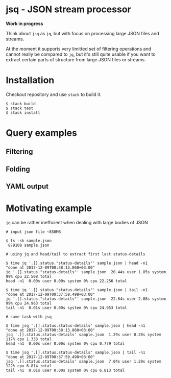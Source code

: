 # jsq - JSON stream processor

**Work in progress**

Think about `jsq` as `jq`, but with focus on processing large JSON files and streams.

At the moment it supports very limitted set of filtering operations and cannot really be compared to `jq`, but it's still quite usable if you want to extract certain parts of structure from large JSON files or streams.

# Installation

Checkout repository and use `stack` to build it.

```shell
$ stack build
$ stack test
$ stack install
```

# Query examples

## Filtering

## Folding 

## YAML output

# Motivating example

`jq` can be rather inefficient when dealing with large bodies of JSON

```shell
# input json file ~850MB

$ ls -sk sample.json
 879108 sample.json

# using jq and head/tail to extract first last status-details

$ time jq '.[].status."status-details"' sample.json | head -n1
"done at 2017-12-09T00:38:13.860+03:00"
jq '.[].status."status-details"' sample.json  20.44s user 1.85s system 99% cpu 22.508 total
head -n1  0.00s user 0.00s system 0% cpu 22.256 total

$ time jq '.[].status."status-details"' sample.json | tail -n1
"done at 2017-12-09T00:37:59.498+03:00"
jq '.[].status."status-details"' sample.json  22.64s user 2.08s system 99% cpu 24.963 total
tail -n1  0.01s user 0.00s system 0% cpu 24.953 total

# same task with jsq

$ time jsq '.[].status.status-details' sample.json | head -n1
"done at 2017-12-09T00:38:13.860+03:00"
jsq '.[].status.status-details' sample.json  1.29s user 0.28s system 117% cpu 1.333 total
head -n1  0.00s user 0.00s system 0% cpu 0.779 total

$ time jsq '.[].status.status-details' sample.json | tail -n1
"done at 2017-12-09T00:37:59.498+03:00"
jsq '.[].status.status-details' sample.json  7.04s user 1.29s system 122% cpu 6.814 total
tail -n1  0.01s user 0.00s system 0% cpu 6.813 total
```

